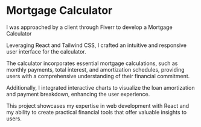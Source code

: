 # Mortgage Calculator

<p>I was approached by a client through Fiverr to develop a Mortgage Calculator</p>
<p>Leveraging React and Tailwind CSS, I crafted an intuitive and responsive user interface for the calculator.</p>
<p>The calculator incorporates essential mortgage calculations, such as monthly payments, total interest, and amortization schedules, providing users with a comprehensive understanding of their financial commitment.</p>
<p>Additionally, I integrated interactive charts to visualize the loan amortization and payment breakdown, enhancing the user experience.</p>
<p>This project showcases my expertise in web development with React and my ability to create practical financial tools that offer valuable insights to users.</p>
